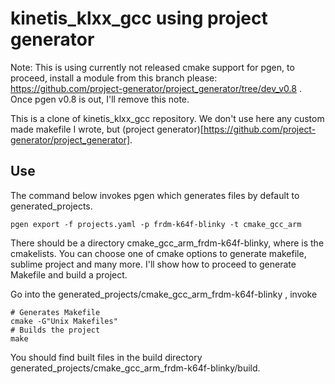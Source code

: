 # kinetis_klxx_gcc using project generator

Note: This is using currently not released cmake support for pgen, to proceed, install a module from this branch please: https://github.com/project-generator/project_generator/tree/dev_v0.8 . Once pgen v0.8 is out, I'll remove this note.

This is a clone of kinetis_klxx_gcc repository. We don't use here any custom made makefile I wrote, but (project generator)[https://github.com/project-generator/project_generator].

## Use

The command below invokes pgen which generates files by default to generated_projects.

```
pgen export -f projects.yaml -p frdm-k64f-blinky -t cmake_gcc_arm
```

There should be a directory cmake_gcc_arm_frdm-k64f-blinky, where is the cmakelists. You can choose one of cmake options to generate makefile, sublime project and many more. I'll show how to proceed to generate Makefile and build a project.

Go into the generated_projects/cmake_gcc_arm_frdm-k64f-blinky , invoke
```
# Generates Makefile
cmake -G"Unix Makefiles"
# Builds the project
make
```

You should find built files in the build directory generated_projects/cmake_gcc_arm_frdm-k64f-blinky/build.

